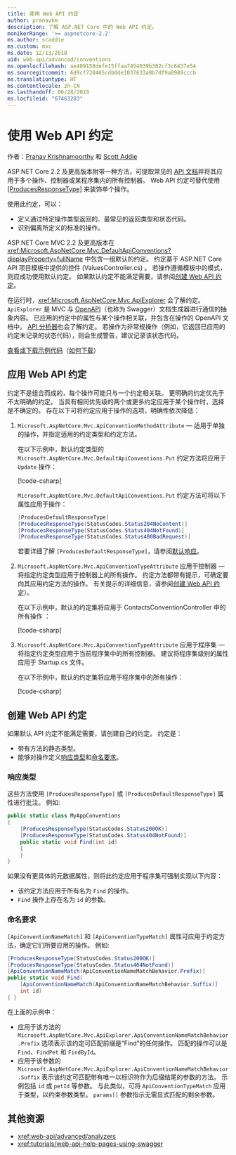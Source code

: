 ```yaml
---
title: 使用 Web API 约定
author: pranavkm
description: 了解 ASP.NET Core 中的 Web API 约定。
monikerRange: '>= aspnetcore-2.2'
ms.author: scaddie
ms.custom: mvc
ms.date: 12/13/2018
uid: web-api/advanced/conventions
ms.openlocfilehash: ae409158defe15ffaa7454039b302cf3c6437e54
ms.sourcegitcommit: 6d9cf728465cdb0de1037633a8b7df9a8989cccb
ms.translationtype: HT
ms.contentlocale: zh-CN
ms.lasthandoff: 06/28/2019
ms.locfileid: "67463283"
---
```

# <a name="use-web-api-conventions"></a>使用 Web API 约定

作者：[Pranav Krishnamoorthy](https://github.com/pranavkm) 和 [Scott Addie](https://github.com/scottaddie)

ASP.NET Core 2.2 及更高版本附带一种方法，可提取常见的 [API 文档](xref:tutorials/web-api-help-pages-using-swagger)并将其应用于多个操作、控制器或某程序集内的所有控制器。 Web API 约定可替代使用 [[ProducesResponseType]](xref:Microsoft.AspNetCore.Mvc.ProducesResponseTypeAttribute) 来装饰单个操作。

使用此约定，可以：

* 定义通过特定操作类型返回的、最常见的返回类型和状态代码。
* 识别偏离所定义的标准的操作。

ASP.NET Core MVC 2.2 及更高版本在 <xref:Microsoft.AspNetCore.Mvc.DefaultApiConventions?displayProperty=fullName> 中包含一组默认的约定。 约定基于 ASP.NET Core API 项目模板中提供的控件 (ValuesController.cs)   。 若操作遵循模板中的模式，则应成功使用默认约定。 如果默认约定不能满足需要，请参阅[创建 Web API 约定](#create-web-api-conventions)。

在运行时，<xref:Microsoft.AspNetCore.Mvc.ApiExplorer> 会了解约定。 `ApiExplorer` 是 MVC 与 [OpenAPI](https://www.openapis.org/)（也称为 Swagger）文档生成器进行通信的抽象内容。 已应用的约定中的属性与某个操作相关联，并包含在操作的 OpenAPI 文档中。 [API 分析器](xref:web-api/advanced/analyzers)也会了解约定。 若操作为非常规操作（例如，它返回已应用的约定未记录的状态代码），则会生成警告，建议记录该状态代码。

[查看或下载示例代码](https://github.com/aspnet/AspNetCore.Docs/tree/master/aspnetcore/web-api/advanced/conventions/sample)（[如何下载](xref:index#how-to-download-a-sample)）

## <a name="apply-web-api-conventions"></a>应用 Web API 约定

约定不是组合而成的，每个操作可能只与一个约定相关联。 更明确的约定优先于不太明确的约定。 当具有相同优先级的两个或更多约定应用于某个操作时，选择是不确定的。 存在以下可将约定应用于操作的选项，明确性依次降低：

1. `Microsoft.AspNetCore.Mvc.ApiConventionMethodAttribute` &mdash; 适用于单独的操作，并指定适用的约定类型和约定方法。

    在以下示例中，默认约定类型的 `Microsoft.AspNetCore.Mvc.DefaultApiConventions.Put` 约定方法将应用于 `Update` 操作：

    [!code-csharp[](conventions/sample/Controllers/ContactsConventionController.cs?name=snippet_ApiConventionMethod&highlight=3)]

    `Microsoft.AspNetCore.Mvc.DefaultApiConventions.Put` 约定方法可将以下属性应用于操作：

    ```csharp
    [ProducesDefaultResponseType]
    [ProducesResponseType(StatusCodes.Status204NoContent)]
    [ProducesResponseType(StatusCodes.Status404NotFound)]
    [ProducesResponseType(StatusCodes.Status400BadRequest)]
    ```

    若要详细了解 `[ProducesDefaultResponseType]`，请参阅[默认响应](https://swagger.io/docs/specification/describing-responses/#default)。

1. `Microsoft.AspNetCore.Mvc.ApiConventionTypeAttribute` 应用于控制器 &mdash; 将指定约定类型应用于控制器上的所有操作。 约定方法都带有提示，可确定要向其应用约定方法的操作。 有关提示的详细信息，请参阅[创建 Web API 约定](#create-web-api-conventions)）。

    在以下示例中，默认的约定集将应用于 ContactsConventionController 中的所有操作  ：

    [!code-csharp[](conventions/sample/Controllers/ContactsConventionController.cs?name=snippet_ApiConventionTypeAttribute&highlight=2)]

1. `Microsoft.AspNetCore.Mvc.ApiConventionTypeAttribute` 应用于程序集 &mdash; 将指定约定类型应用于当前程序集中的所有控制器。 建议将程序集级别的属性应用于 Startup.cs  文件。

    在以下示例中，默认的约定集将应用于程序集中的所有操作：

    [!code-csharp[](conventions/sample/Startup.cs?name=snippet_ApiConventionTypeAttribute&highlight=1)]

## <a name="create-web-api-conventions"></a>创建 Web API 约定

如果默认 API 约定不能满足需要，请创建自己的约定。 约定是：

* 带有方法的静态类型。
* 能够对操作定义[响应类型](#response-types)和[命名要求](#naming-requirements)。

### <a name="response-types"></a>响应类型

这些方法使用 `[ProducesResponseType]` 或 `[ProducesDefaultResponseType]` 属性进行批注。 例如:

```csharp
public static class MyAppConventions
{
    [ProducesResponseType(StatusCodes.Status200OK)]
    [ProducesResponseType(StatusCodes.Status404NotFound)]
    public static void Find(int id)
    {
    }
}
```

如果没有更具体的元数据属性，则将此约定应用于程序集可强制实现以下内容：

* 该约定方法应用于所有名为 `Find` 的操作。
* `Find` 操作上存在名为 `id` 的参数。

### <a name="naming-requirements"></a>命名要求

`[ApiConventionNameMatch]` 和 `[ApiConventionTypeMatch]` 属性可应用于约定方法，确定它们所要应用的操作。 例如:

```csharp
[ProducesResponseType(StatusCodes.Status200OK)]
[ProducesResponseType(StatusCodes.Status404NotFound)]
[ApiConventionNameMatch(ApiConventionNameMatchBehavior.Prefix)]
public static void Find(
    [ApiConventionNameMatch(ApiConventionNameMatchBehavior.Suffix)]
    int id)
{ }
```

在上面的示例中：

* 应用于该方法的 `Microsoft.AspNetCore.Mvc.ApiExplorer.ApiConventionNameMatchBehavior.Prefix` 选项表示该约定可匹配前缀是“Find”的任何操作。 匹配的操作可以是 `Find`、`FindPet` 和 `FindById`。
* 应用于该参数的 `Microsoft.AspNetCore.Mvc.ApiExplorer.ApiConventionNameMatchBehavior.Suffix` 表示该约定可匹配带有唯一以标识符作为后缀结尾的参数的方法。 示例包括 `id` 或 `petId` 等参数。 与此类似，可将 `ApiConventionTypeMatch` 应用于类型，以约束参数类型。 `params[]` 参数指示无需显式匹配的剩余参数。

## <a name="additional-resources"></a>其他资源

* <xref:web-api/advanced/analyzers>
* <xref:tutorials/web-api-help-pages-using-swagger>

